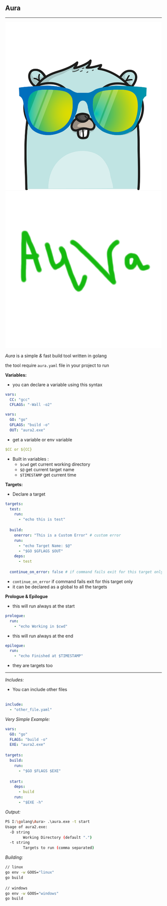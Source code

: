 ## Aura

---

![Gopher](images/golang.png)
![Aura](images/aura.png)

*Aura* is a simple *&* fast build tool written in golang

the tool require `aura.yaml` file in your project to run

**Variables:**

- you can declare a variable using this syntax

```yaml
vars:
  CC: "gcc"
  CFLAGS: "-Wall -o2"

```

```yaml
vars:
  GO: "go"
  GFLAGS: "build -o"
  OUT: "aura2.exe"
```

- get a variable or env variable

```yaml
$CC or ${CC}
```

- Built in variables :
	* `$cwd`       get current working directory
	* `$@`         get current target name
	* `$TIMESTAMP` get current time

**Targets:**

- Declare a target

```yaml
targets:
  test:
    run:
      - "echo this is test"
      
  build:
    onerror: "This is a Custom Error" # custom error
    run:
      - "echo Target Name: $@"
      - "$GO $GFLAGS $OUT"
    deps:
      - test

  continue_on_error: false # if command fails exit for this target only
```


- `continue_on_error`  if command fails exit for this target only
- it can be declared as a global to all the targets

**Prologue & Epilogue**

- this will run always at the start
```yaml
prologue:
  run:
    - "echo Working in $cwd"
```

- this will run always at the end

```yaml
epilogue:
  run:
    - "echo Finished at $TIMESTAMP"
```

- they are targets too

---

*Includes:*

- You can include other files

```yaml

include:
  - "other_file.yaml"

```

*Very Simple Example:*

```yaml
vars:
  GO: "go"
  FLAGS: "build -o"
  EXE: "aura2.exe"

targets:
  build:
    run:
      - "$GO $FLAGS $EXE"
  
  start:
    deps:
      - build
    run:
      - "$EXE -h"
```

*Output:*

```bash
PS I:\golang\Aura> .\aura.exe -t start
Usage of aura2.exe:
  -D string
        Working Directory (default ".")
  -t string
        Targets to run (comma separated)
```

*Building:*

```bash
// linux
go env -w GOOS="linux"
go build

// windows
go env -w GOOS="windows"
go build

```


